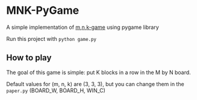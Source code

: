 # MNK-PyGame

A simple implementation of [m,n,k-game](https://en.wikipedia.org/wiki/M,n,k-game) using pygame library

Run this project with `python game.py`

## How to play

The goal of this game is simple: put K blocks in a row in the M by N board.

Default values for (m, n, k) are (3, 3, 3), but you can change them in the `paper.py` (BOARD_W, BOARD_H, WIN_C)
